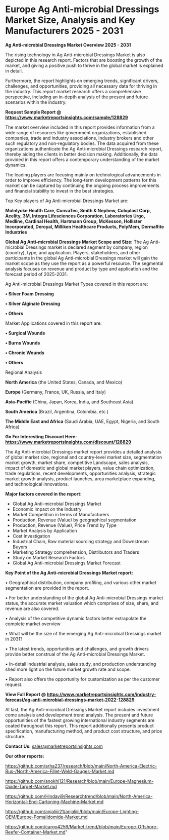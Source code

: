 # Europe Ag Anti-microbial Dressings Market Size, Analysis and Key Manufacturers 2025 - 2031

<Strong> Ag Anti-microbial Dressings Market Overview 2025 - 2031</strong>

The rising technology in Ag Anti-microbial Dressings Market is also depicted in this research report. Factors that are boosting the growth of the market, and giving a positive push to thrive in the global market is explained in detail.

Furthermore, the report highlights on emerging trends, significant drivers, challenges, and opportunities, providing all necessary data for thriving in the industry. This report market research offers a comprehensive perspective, including an in-depth analysis of the present and future scenarios within the industry.

<strong>Request Sample Report @ <a href=https://www.marketreportsinsights.com/sample/128829>https://www.marketreportsinsights.com/sample/128829</a></strong>

The market overview included in this report provides information from a wide range of resources like government organizations, established companies, trade and industry associations, industry brokers and other such regulatory and non-regulatory bodies. The data acquired from these organizations authenticate the Ag Anti-microbial Dressings research report, thereby aiding the clients in better decision making. Additionally, the data provided in this report offers a contemporary understanding of the market dynamics.

The leading players are focusing mainly on technological advancements in order to improve efficiency. The long-term development patterns for this market can be captured by continuing the ongoing process improvements and financial stability to invest in the best strategies.

Top Key players of Ag Anti-microbial Dressings Market are:

<strong>Molnlycke Health Care, ConvaTec, Smith & Nephew, Coloplast Corp, Acelity, 3M, Integra Lifesciences Corporation, Laboratories Urgo, Medline, Cardinal Health, Hartmann Group, McKesson, Hollister Incorporated, Deroyal, Milliken Healthcare Products, PolyMem, DermaRite Industries</strong>

<strong><b>Global Ag Anti-microbial Dressings Market Scope and Size:</b></strong>
The Ag Anti-microbial Dressings market is declared segment by company, region (country), type, and application. Players, stakeholders, and other participants in the global Ag Anti-microbial Dressings market will gain the market scope as they use the report as a powerful resource. The segmental analysis focuses on revenue and product by type and application and the forecast period of 2025-2031.

Ag Anti-microbial Dressings Market Types covered in this report are:

<strong>• Silver Foam Dressing

• Silver Alginate Dressing

• Others</strong>

Market Applications covered in this report are:

<strong>• Surgical Wounds

• Burns Wounds

• Chronic Wounds

• Others</strong> 

Regional Analysis

<strong>North America</strong> (the United States, Canada, and Mexico)

<strong>Europe</strong> (Germany, France, UK, Russia, and Italy)

<strong>Asia-Pacific</strong> (China, Japan, Korea, India, and Southeast Asia)

<strong>South America</strong> (Brazil, Argentina, Colombia, etc.)

<strong>The Middle East and Africa</strong> (Saudi Arabia, UAE, Egypt, Nigeria, and South Africa)

<strong>Go For Interesting Discount Here: <a href=https://www.marketreportsinsights.com/discount/128829>https://www.marketreportsinsights.com/discount/128829</a></strong>

The Ag Anti-microbial Dressings market report provides a detailed analysis of global market size, regional and country-level market size, segmentation market growth, market share, competitive Landscape, sales analysis, impact of domestic and global market players, value chain optimization, trade regulations, recent developments, opportunities analysis, strategic market growth analysis, product launches, area marketplace expanding, and technological innovations.

<strong><b>Major factors covered in the report:</b></strong>
<ul>
  <li>Global Ag Anti-microbial Dressings Market </li>
  <li>Economic Impact on the Industry</li>
  <li>Market Competition in terms of Manufacturers</li>
  <li>Production, Revenue (Value) by geographical segmentation</li>
  <li>Production, Revenue (Value), Price Trend by Type</li>
  <li>Market Analysis by Application</li>
  <li>Cost Investigation</li>
  <li>Industrial Chain, Raw material sourcing strategy and Downstream Buyers</li>
  <li>Marketing Strategy comprehension, Distributors and Traders</li>
  <li>Study on Market Research Factors</li>
  <li>Global Ag Anti-microbial Dressings Market Forecast</li>
</ul>

<strong><b>Key Point of the Ag Anti-microbial Dressings Market report:</b></strong>

• Geographical distribution, company profiling, and various other market segmentation are provided in the report.

• For better understanding of the global Ag Anti-microbial Dressings market status, the accurate market valuation which comprises of size, share, and revenue are also covered.

• Analysis of the competitive dynamic factors better extrapolate the complete market overview

• What will be the size of the emerging Ag Anti-microbial Dressings market in 2031?

• The latest trends, opportunities and challenges, and growth drivers provide better construal of the Ag Anti-microbial Dressings Market.

• In-detail industrial analysis, sales study, and production understanding shed more light on the future market growth rate and scope.

• Report also offers the opportunity for customization as per the customer request.

<strong><b>View Full Report @ <a href=https://www.marketreportsinsights.com/industry-forecast/ag-anti-microbial-dressings-market-2022-128829>https://www.marketreportsinsights.com/industry-forecast/ag-anti-microbial-dressings-market-2022-128829</a></b></strong>


At last, the Ag Anti-microbial Dressings Market report includes investment come analysis and development trend analysis. The present and future opportunities of the fastest growing international industry segments are coated throughout this report. This report additionally presents product specification, manufacturing method, and product cost structure, and price structure.

<strong>Contact Us:</strong>
sales@marketreportsinsights.com

<strong>Our other reports:</strong>

<a href=https://github.com/arha237/research/blob/main/North-America-Electric-Bus-/North-America-Fillet-Weld-Gauges-Market.md>https://github.com/arha237/research/blob/main/North-America-Electric-Bus-/North-America-Fillet-Weld-Gauges-Market.md</a>

<a href=https://github.com/anokhi121/Research/blob/main/Europe-Magnesium-Oxide-Target-Market.md>https://github.com/anokhi121/Research/blob/main/Europe-Magnesium-Oxide-Target-Market.md</a>

<a href=https://github.com/Hindavi9/Researchtrend/blob/main/North-America-Horizontal-End-Cartoning-Machine-Market.md>https://github.com/Hindavi9/Researchtrend/blob/main/North-America-Horizontal-End-Cartoning-Machine-Market.md</a>

<a href=https://github.com/anjaliiii21/anjaliiii/blob/main/Europe-Lighting-OEM/Europe-Pomalidomide-Market.md>https://github.com/anjaliiii21/anjaliiii/blob/main/Europe-Lighting-OEM/Europe-Pomalidomide-Market.md</a>

<a href=https://github.com/cargo4256/Market-trend/blob/main/Europe-Offshore-Reefer-Container-Market.md>https://github.com/cargo4256/Market-trend/blob/main/Europe-Offshore-Reefer-Container-Market.md</a>"
